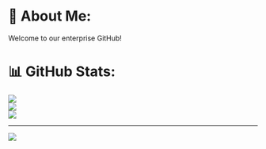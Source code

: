 # 💫 About Me:
Welcome to our enterprise GitHub! 

# 📊 GitHub Stats:
![](https://github-readme-stats.vercel.app/api?username=quantia-admin&theme=dark&hide_border=false&include_all_commits=false&count_private=false)<br/>
![](https://github-readme-streak-stats.herokuapp.com/?user=quantia-admin&theme=dark&hide_border=false)<br/>
![](https://github-readme-stats.vercel.app/api/top-langs/?username=quantia-admin&theme=dark&hide_border=false&include_all_commits=false&count_private=false&layout=compact)

---
[![](https://visitcount.itsvg.in/api?id=quantia-admin&icon=0&color=0)](https://visitcount.itsvg.in)

<!-- Proudly created with GPRM ( https://gprm.itsvg.in ) -->
